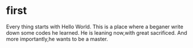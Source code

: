 # first
Every thing starts with Hello World.
This is a place where a beganer  write down some codes he learned.
He is leaning now,with great sacrificed.
And more importantly,he wants to be a master.
